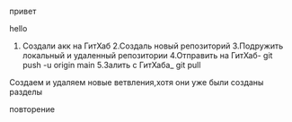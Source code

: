 привет

hello

1. Создали акк на ГитХаб
2.Создаль новый репозиторий
3.Подружить локальный и удаленный репозитории
4.Отправить на ГитХаб- git push -u origin main
5.Залить с ГитХаба_ git pull

Создаем и удаляем новые ветвления,хотя они уже были созданы разделы

повторение

